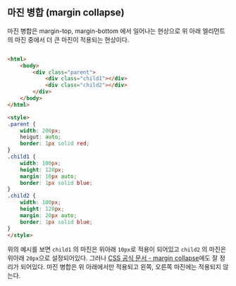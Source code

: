 ## 마진 병합 (margin collapse)

마진 병합은 margin-top, margin-bottom 에서 일어나는 현상으로 위 아래 엘리먼트의 마진 중에서 더 큰 마진이 적용되는 현상이다.

```html

<html>
    <body>
        <div class="parent">
            <div class="child1"></div>
            <div class="child2"></div>
        </div>
    </body>
</html>

<style>
.parent {
    width: 200px;
    heigut: auto;
    border: 1px solid red;
}
.child1 {
    width: 100px;
    height: 120px;
    margin: 10px auto;
    border: 1px solid blue;
}
.child2 {
    width: 100px;
    height: 120px;
    margin: 20px auto;
    border: 1px solid blue;
}
</style>

```

위의 예시를 보면 `child1` 의 마진은 위아래 `10px`로 적용이 되어있고 `child2` 의 마진은 위아래 `20px`으로 설정되어있다. 
그러나 [CSS 공식 문서 - margin collapse](https://www.w3.org/TR/CSS2/box.html#collapsing-margins)에도 잘 정리가 되어있다.
마진 병합은 위 아래에서만 적용되고 왼쪽, 오른쪽 마진에는 적용되지 않는다. 
